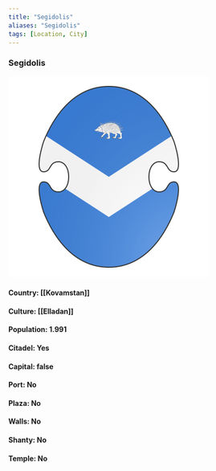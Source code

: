 ```yaml
---
title: "Segidolis"
aliases: "Segidolis"
tags: [Location, City]
---
```

### Segidolis
![](attachment/a24d310ad1ba62763d71c53531ca2f9c.svg)

#### Country: [[Kovamstan]]

#### Culture: [[Elladan]]

#### Population: 1.991

#### Citadel: Yes

#### Capital: false

#### Port: No

#### Plaza: No

#### Walls: No

#### Shanty: No

#### Temple: No

